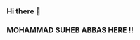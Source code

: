 ### Hi there 👋
### MOHAMMAD SUHEB ABBAS HERE !!

<!--
**SM-Abbas/SM-Abbas** is a ✨ _special_ ✨ repository because its `README.md` (this file) appears on your GitHub profile.

Here are some ideas to get you started:

- 🔭 I’m currently working on ...
- 🌱 I’m currently learning ...
- 👯 I’m looking to collaborate on ...
- 🤔 I’m looking for help with ...
- 💬 Ask me about ...
- 📫 How to reach me: ...
- 😄 Pronouns: ...
- ⚡ Fun fact: ...
[![Abbas's GitHub stats](https://github-readme-stats.vercel.app/api?username=SM-Abbas)](https://github.com/SM-Abbas/github-readme-stats)
-->
